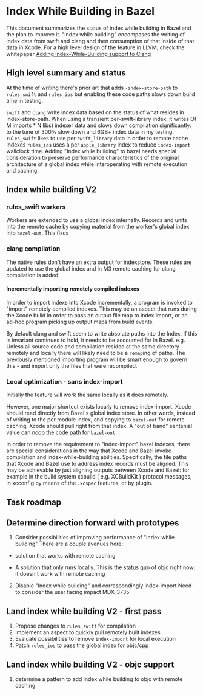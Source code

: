# Index While Building in Bazel

This document summarizes the status of index while building in Bazel and the
plan to improve it. "Index while building" encompases the writing of index data
from swift and clang and then consumption of that inside of that data in Xcode.
For a high level design of the feature in LLVM, check the whitepaper [Adding Index-While-Building support to Clang](https://docs.google.com/document/d/1cH2sTpgSnJZCkZtJl1aY-rzy4uGPcrI-6RrUpdATO2Q/edit)

## High level summary and status

At the time of writing there's prior art that adds `-index-store-path` to
`rules_swift` and `rules_ios` but enabling these code paths slows down build
time in testing.

`swift` and `clang` write index data based on the status of what resides in
index-store-path. When using a transient per-swift-library index, it writes O(
M imports * N libs) indexer data and slows down compilation significantly: to
the tune of 300% slow down and 6GB+ index data in my testing. `rules_swift`
likes to use per `swift_library` data in order to remote cache indexes
`rules_ios` uses a per `apple_library` index to reduce `index-import` wallclock
time.  Adding "Index while building" to bazel needs special consideration to
preserve performance characteristics of the original architecture of a global
index while interoperating with remote execution and caching.

## Index while building V2

### rules_swift workers

Workers are extended to use a global index internally. Records and units into
the remote cache by copying material from the worker's global index into
`bazel-out`. This fixes

### clang compilation

The native rules don't have an extra output for indexstore. These rules are
updated to use the global index and in M3 remote caching for clang compilation
is added.


#### Incrementally importing remotely compiled indexes

In order to import indexs into Xcode incrementally, a program is invoked to
"import" remotely compiled indexes. This may be an aspect that runs during the
Xcode build in order to pass an output file map to index import, or an ad-hoc
program picking up output maps from build events.

By default clang and swift seem to write absolute paths into the Index. If this
is invariant continues to hold, it needs to be accounted for in Bazel. e.g.
Unless all source code and compilation resided at the same directory remotely
and locally there will likely need to be a `remap`ing of paths. The previously
mentioned importing program will be smart enough to govern this - and import
only the files that were recompiled.

### Local optimization - sans index-import

Initially the feature will work the same locally as it does remotely.

However, one major shortcut exists locally to remove index-import. Xcode should
read directly from Bazel's global index store. In other words, instead of
writing to the per module index, and copying to `bazel-out` for remote caching,
Xcode should pull right from that index. A "out of band" sentenial value can noop
the code path for `bazel-out`.

In order to remove the requirement to "index-import" bazel indexes, there are
special considerations in the way that Xcode and Bazel invoke compilation and
index-while-building abilities. Specifically, the file paths that Xcode and
Bazel use to address index records must be aligned. This may be achievable by
just aligning outputs between Xcode and Bazel: for example in the build system
xcbuild ( e.g. XCBuildKit ) protocol messages, in xcconfig by means of the
`.xcspec` features, or by plugin.


## Task roadmap 


## Determine direction forward with prototypes
1. Consider possibilities of improving performance of "Index while building"
There are a couple avenues here:

- solution that works with remote caching

- A solution that only runs locally. This is the status quo of objc right
now: it doesn't work with remote caching

2. Disable "Index while building" and correspondingly index-import
Need to consider the user facing impact  MDX-3735


## Land index while building V2 - first pass

1. Propose changes to `rules_swift` for compilation
2. Implement an aspect to quickly pull remotely built indexes
3. Evaluate possibilities to remove `index-import` for local execution
4. Patch `rules_ios` to pass the global index for objc/cpp

## Land index while building V2 - objc support
1. determine a pattern to add index while building to objc with remote caching
